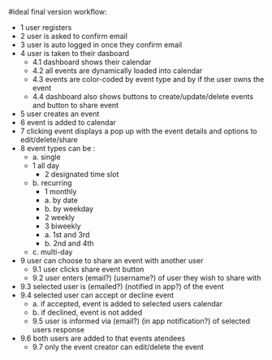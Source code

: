 #ideal final version workflow:

* 1 user registers
* 2 user is asked to confirm email
* 3 user is auto logged in once they confirm email
* 4 user is taken to their dasboard
	* 4.1 dashboard shows their calendar
	* 4.2 all events are dynamically loaded into calendar
	* 4.3 events are color-coded by event type and by if the user owns the event
	* 4.4 dashboard also shows buttons to create/update/delete events and button to share event
* 5 user creates an event
* 6 event is added to calendar
* 7 clicking event displays a pop up with the event details and options to edit/delete/share
* 8 event types can be :
	* a. single 
	* 	1 all day
		* 2 designated time slot
	* b. recurring
		* 1 monthly
		* 	a. by date
		* 	b. by weekday
		* 2 weekly
		* 3 biweekly
		* 	a. 1st and 3rd
		* 	b. 2nd and 4th
	* c. multi-day
* 9 user can choose to share an event with another user
	* 9.1 user clicks share event button
	* 9.2 user enters (email?) (username?) of user they wish to share with
* 	9.3 selected user is (emailed?) (notified in app?) of the event
* 	9.4 selected user can accept or decline event
	* 	a. if accepted, event is added to selected users calendar
	* 	b. if declined, event is not added
	* 9.5 user is informed via (email?) (in app notification?) of selected users response
* 	9.6 both users are added to that events atendees
	* 9.7 only the event creator can edit/delete the event
